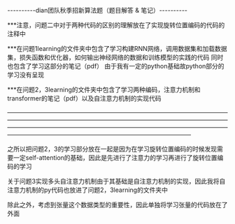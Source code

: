 ----------dian团队秋季招新算法题（题目解答 & 笔记）----------

***注意，问题二中对于两种代码的区别的理解放在了实现旋转位置编码的代码的注释中

***在问题1learning的文件夹中包含了学习构建RNN网络，调用数据集和加载数据集，损失函数和优化器，如何输出神经网络的数据和训练模型的实践的代码
同时也包含了学习这部分的笔记（pdf）
由于我有一定的python基础故python部分的学习没有呈现

***在问题2，3learning的文件夹中包含了学习两种编码，注意力机制和transformer的笔记（pdf）以及自注意力机制的实现代码

——————————————————————————————————————————————————————————————————————————————————————————————————————————————————————————————————————————

之所以把问题2，3的学习部分放在一起是因为在学习旋转位置编码的时候发现需要一定self-attention的基础，因此是先进行了注意力的学习再进行了旋转位置编码的学习

关于问题3实现多头自注意力机制由于其基础是自注意力机制的实现，因此我将自注意力机制的py代码也放进了问题2，3learning的文件夹中

除此之外，考虑到张量这个数据类型的重要性，因此单独将学习张量的代码放在了外面
